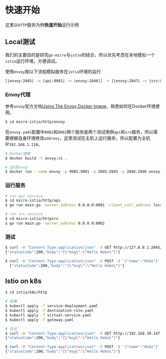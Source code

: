 # 快速开始

这里以`HTTP`服务为例**快速开始**运行示例

## Local测试
我们的主要目的是研究`go-micro`与`istio`的结合，所以优先考虑在本地模拟一个`istio`运行环境，方便调试。

使用`envoy`按以下流程模拟服务在`istio`环境的运行
```bash
[|envoy:2045| -> |api:8081| -> |envoy:2046|] -> [|envoy:2047| -> |srv:8082|]
```

### Envoy代理
参考`envoy`官方文档[Using The Envoy Docker Image](https://www.envoyproxy.io/docs/envoy/v1.10.0/start/start#using-the-envoy-docker-image)，熟悉如何在Docker环境使用。
```bash
$ cd micro-istio/http/envoy
```
在`envoy.yaml`配置中`8081`和`8082`两个服务是两个测试用例`api`和`srv`服务，所以需要根据自身环境修改`address`，这里测试在主机上运行服务，所以配置为主机IP`192.168.1.110`。

```bash
# Docker镜像
$ docker build -t envoy:v1 .

# 运行Envoy
$ docker run --name envoy -p 9901:9901 -p 2045:2045 -p 2046:2046 envoy:v1
```

### 运行服务
```bash
# run api service
$ cd micro-istio/http/api
$ go run main.go -server_address 0.0.0.0:8081 -client_call_address localhost:2046

# run srv service
$ cd micro-istio/httpsrv
$ go run main.go -server_address 0.0.0.0:8082
```

### 测试
```bash
$ curl -H "Content-Type:application/json" -X GET http://127.0.0.1:2045/example/call?name=Hobo
{"statusCode":200,"body":"{\"msg\":\"Hello Hobo\"}"}

$ curl -H "Content-Type:application/json" -X POST -d '{"name":"Hobo"}' http://127.0.0.1:2045/example/call
  {"statusCode":200,"body":"{\"msg\":\"Hello Hobo\"}"}
```

## Istio on k8s

```bash
$ cd istio/k8s/http

# 部署
$ kubectl apply -f service-deployment.yaml
$ kubectl apply -f destination-rule.yaml
$ kubectl apply -f virtual-service.yaml
$ kubectl apply -f gateway.yaml

# 验证
$ curl -H "Content-Type:application/json" -X GET http://192.168.39.147:31380/example/call?name=Hobo
{"statusCode":200,"body":"{\"msg\":\"Hello Hobo\"}"}

$ curl -H "Content-Type:application/json" -X POST -d '{"name":"Hobo"}' http://192.168.39.147:31380/example/call
{"statusCode":200,"body":"{\"msg\":\"Hello Hobo\"}"}

```